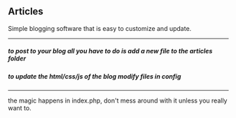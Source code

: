 ## Articles ##

Simple blogging software that is easy to customize and update.

---

##### to post to your blog all you have to do is add a new file to the articles folder #####
##### to update the html/css/js of the blog modify files in config #####

---

the magic happens in index.php, don't mess around with it unless you really want to.